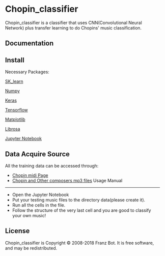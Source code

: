# Chopin_classifier

Chopin_classifier is a classifier that uses CNN(Convolutional Neural Network) plus transfer learning to do Chopins' music classification. 


Documentation
-------------

Install
--------

Necessary Packages:

[SK_learn](http://scikit-learn.org/stable/install.html)

[Numpy](https://www.scipy.org/scipylib/download.html)

[Keras](https://keras.io/) 

[Tensorflow](https://www.tensorflow.org/install/)

[Matplotlib](https://matplotlib.org/downloads.html) 

[Librosa](https://github.com/librosa/librosa) 

[Jupyter Notebook](http://jupyter.org/install)

Data Acquire Source
-------------------
All the training data can be accessed through:
* [Chopin midi Page](http://www.piano-midi.de/chopin.htm)
* [Chopin and Other composers mp3 files](https://archive.org/details/musopen-chopin)
Usage Manual
-------------
* Open the Jupyter Notebook
* Put your testing music files to the directory data(please create it). 
* Run all the cells in the file. 
* Follow the structure of the very last cell and you are good to classify your own music!

License
-------

Chopin_classifier is Copyright © 2008-2018 Franz Bot. It is free
software, and may be redistributed.
